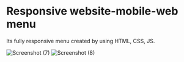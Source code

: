 # Responsive website-mobile-web menu
Its fully responsive menu created by using HTML, CSS, JS.

![Screenshot (7)](https://user-images.githubusercontent.com/124353114/219044180-7004c0c8-3fe4-48c1-91ec-c20884d7b86d.png)
![Screenshot (8)](https://user-images.githubusercontent.com/124353114/219044189-865362f4-5619-45ba-b34d-24c1ea105bdf.png)
